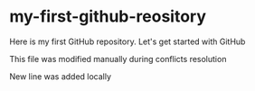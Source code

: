 # my-first-github-reository
Here is my first GitHub repository. Let's get started with GitHub 

This file was modified manually during conflicts resolution

New line was added locally
